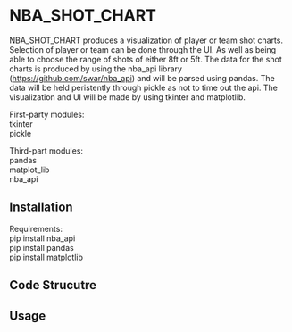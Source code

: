 # NBA_SHOT_CHART
NBA_SHOT_CHART produces a visualization of player or team 
shot charts. Selection of player or team can be done 
through the UI. As well as being able to choose the range
of shots of either 8ft or 5ft. 
The data for the shot charts is produced by using the
nba_api library (https://github.com/swar/nba_api) and will
be parsed using pandas. The data will be held peristently through
pickle as not to time out the api. The visualization and UI will be 
made by using tkinter and matplotlib.  

First-party modules:  
	tkinter  
	pickle  

Third-part modules:  
	pandas  
	matplot_lib  
	nba_api  

## Installation
  Requirements:  
  pip install nba_api  
  pip install pandas  
  pip install matplotlib

## Code Strucutre


## Usage 
